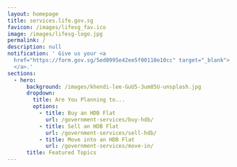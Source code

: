 ```yaml
---
layout: homepage
title: services.life.gov.sg
favicon: /images/lifesg_fav.ico
image: /images/lifesg-logo.jpg
permalink: /
description: null
notification: ' Give us your <a
  href="https://form.gov.sg/5ed0995e42ee5f00110e10cc" target="_blank"> feedback
  </a>.'
sections:
  - hero:
      background: /images/khendi-lee-GuU5-3um85U-unsplash.jpg
      dropdown:
        title: Are You Planning to...
        options:
          - title: Buy an HDB Flat
            url: /government-services/buy-hdb/
          - title: Sell an HDB Flat
            url: /government-services/sell-hdb/
          - title: Move into an HDB Flat
            url: /government-services/move-in/
      title: Featured Topics
---
```

